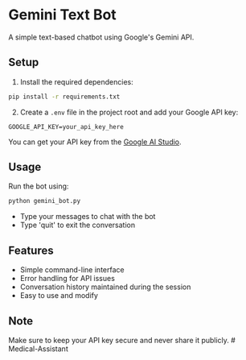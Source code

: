 # Gemini Text Bot

A simple text-based chatbot using Google's Gemini API.

## Setup

1. Install the required dependencies:
```bash
pip install -r requirements.txt
```

2. Create a `.env` file in the project root and add your Google API key:
```
GOOGLE_API_KEY=your_api_key_here
```

You can get your API key from the [Google AI Studio](https://makersuite.google.com/app/apikey).

## Usage

Run the bot using:
```bash
python gemini_bot.py
```

- Type your messages to chat with the bot
- Type 'quit' to exit the conversation

## Features

- Simple command-line interface
- Error handling for API issues
- Conversation history maintained during the session
- Easy to use and modify

## Note

Make sure to keep your API key secure and never share it publicly. #   M e d i c a l - A s s i s t a n t  
 